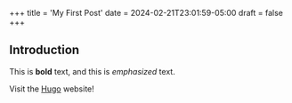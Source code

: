 +++
title = 'My First Post'
date = 2024-02-21T23:01:59-05:00
draft = false
+++
## Introduction

This is **bold** text, and this is *emphasized* text.

Visit the [Hugo](https://gohugo.io) website!